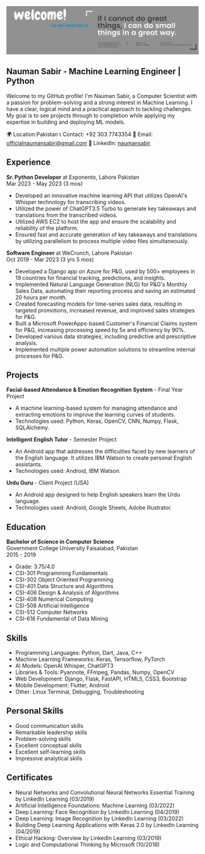 ![Profile Picture](bg.png)

## Nauman Sabir -  Machine Learning Engineer | Python

Welcome to my GitHub profile! I'm Nauman Sabir, a Computer Scientist with a passion for problem-solving and a strong interest in Machine Learning. I have a clear, logical mind and a practical approach to tackling challenges. My goal is to see projects through to completion while applying my expertise in building and deploying ML models.

🌍 Location:Pakistan
📞 Contact: +92 303 7743354
📧 Email: officialnaumansabir@gmail.com
💼 LinkedIn: [naumansabir](https://www.linkedin.com/in/naumansabir)

## Experience

**Sr. Python Developer** at Exponento, Lahore Pakistan  
Mar 2023 - May 2023 (3 mos)

- Developed an innovative machine learning API that utilizes OpenAI's Whisper technology for transcribing videos.
- Utilized the power of ChatGPT3.5 Turbo to generate key takeaways and translations from the transcribed videos.
- Utilized AWS EC2 to host the app and ensure the scalability and reliability of the platform.
- Ensured fast and accurate generation of key takeaways and translations by utilizing parallelism to process multiple video files simultaneously.

**Software Engineer** at WeCrunch, Lahore Pakistan  
Oct 2019 - Mar 2023 (3 yrs 5 mos)

- Developed a Django app on Azure for P&G, used by 500+ employees in 19 countries for financial tracking, predictions, and insights.
- Implemented Natural Language Generation (NLG) for P&G's Monthly Sales Data, automating their reporting process and saving an estimated 20 hours per month.
- Created forecasting models for time-series sales data, resulting in targeted promotions, increased revenue, and improved sales strategies for P&G.
- Built a Microsoft PowerApps-based Customer's Financial Claims system for P&G, increasing processing speed by 5x and efficiency by 90%.
- Developed various data strategies, including predictive and prescriptive analysis.
- Implemented multiple power automation solutions to streamline internal processes for P&G.

## Projects

**Facial-based Attendance & Emotion Recognition System** - Final Year Project

- A machine learning-based system for managing attendance and extracting emotions to improve the learning curves of students.
- Technologies used: Python, Keras, OpenCV, CNN, Numpy, Flask, SQLAlchemy.

**Intelligent English Tutor** - Semester Project

- An Android app that addresses the difficulties faced by new learners of the English language. It utilizes IBM Watson to create personal English assistants.
- Technologies used: Android, IBM Watson.

**Urdu Guru** - Client Project (USA)

- An Android app designed to help English speakers learn the Urdu language.
- Technologies used: Android, Google Sheets, Adobe Illustrator.


## Education

**Bachelor of Science in Computer Science**  
Government College University Faisalabad, Pakistan  
2015 - 2019
- Grade: 3.75/4.0
- CSI-301 Programming Fundamentals
- CSI-302 Object Oriented Programming
- CSI-401 Data Structure and Algorithms
- CSI-406 Design & Analysis of Algorithms
- CSI-408 Numerical Computing
- CSI-508 Artificial Intelligence
- CSI-512 Computer Networks
- CSI-616 Fundamental of Data Mining

## Skills

- Programming Languages: Python, Dart, Java, C++
- Machine Learning Frameworks: Keras, Tensorflow, PyTorch
- AI Models: OpenAI Whisper, ChatGPT3
- Libraries & Tools: Pyannote, FFmpeg, Pandas, Numpy, OpenCV
- Web Development: Django, Flask, FastAPI, HTML5, CSS3, Bootstrap
- Mobile Development: Flutter, Android
- Other: Linux Terminal, Debugging, Troubleshooting

## Personal Skills

- Good communication skills
- Remarkable leadership skills
- Problem-solving skills
- Excellent conceptual skills
- Excellent self-learning skills
- Impressive analytical skills

## Certificates

- Neural Networks and Convolutional Neural Networks Essential Training by LinkedIn Learning (03/2019)
- Artificial Intelligence Foundations: Machine Learning (03/2022)
- Deep Learning: Face Recognition by LinkedIn Learning (04/2019)
- Deep Learning: Image Recognition by LinkedIn Learning (03/2022)
- Building Deep Learning Applications with Keras 2.0 by LinkedIn Learning (04/2019)
- Ethical Hacking: Overview by LinkedIn Learning (03/2019)
- Logic and Computational Thinking by Microsoft (10/2018)

